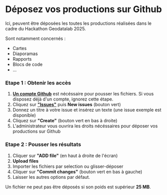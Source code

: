# Déposez vos productions sur Github

Ici, peuvent être déposées les toutes les productions réalisées dans le cadre du Hackathon Geodatalab 2025. 

Sont notamment concernés :  
- Cartes 
- Diaporamas 
- Rapports 
- Blocs de code 
- ... 

### Etape 1 : Obtenir les accès 

1. **[Un compte Github](https://github.com/signup?ref_cta=Sign+up&ref_loc=header+logged+out&ref_page=%2F&source=header-home)** est nécéssaire pour pousser les fichiers. Si vous disposez déjà d'un compte, ignorez cette étape.
2. Cliquez sur **["Issues"](https://github.com/CRIGE-PACA-lab/hackathon_crige_2025/issues)** puis **New issues** (bouton vert) 
3. Donnez un titre à votre issue et insérez un texte (une issue exemple est disponible) 
4. Cliquez sur **"Create"** (bouton vert en bas à droite)
5. L'administrateur vous ouvrira les droits nécéssaires pour déposer vos productions sur Github

### Etape 2 : Pousser les résultats

1. Cliquer sur **"ADD file"** (en haut à droite de l'écran)
2. **Upload files** 
3. Importer les fichiers par selection ou glisser-déposer 
4. Cliquer sur **"Commit changes"** (bouton vert en bas à gauche)
5. Laisser les autres options par défaut.

Un fichier ne peut pas être déposés si son poids est supérieur **25 MB**. 
